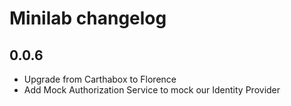 # Minilab changelog

## 0.0.6

- Upgrade from Carthabox to Florence
- Add Mock Authorization Service to mock our Identity Provider